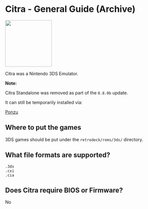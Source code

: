 # Citra - General Guide (Archive)

<img src="../../../wiki_images/logos/citra-logo.svg" width="150">

Citra was a Nintendo 3DS Emulator.

**Note:** 

Citra Standalone was removed as part of the `0.8.0b` update.

It can still be temporarily installed via:

[Ponzu](../../wiki_configurator/ponzu.md)

## Where to put the games
3DS games should be put under the `retrodeck/roms/3ds/` directory.

## What file formats are supported?

```
.3ds
.cxi
.cia
```

## Does Citra require BIOS or Firmware?

No
